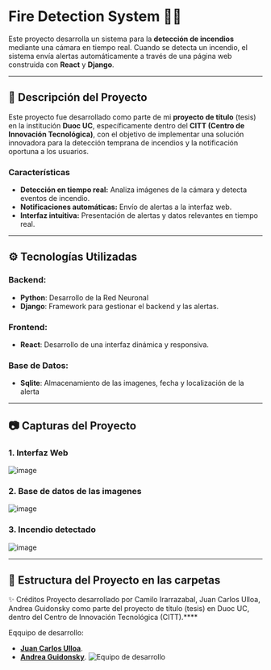 # Fire Detection System 🚨🔥

Este proyecto desarrolla un sistema para la **detección de incendios** mediante una cámara en tiempo real. Cuando se detecta un incendio, el sistema envía alertas automáticamente a través de una página web construida con **React** y **Django**.

---

## 📜 Descripción del Proyecto

Este proyecto fue desarrollado como parte de mi **proyecto de título** (tesis) en la institución **Duoc UC**, específicamente dentro del **CITT (Centro de Innovación Tecnológica)**, con el objetivo de implementar una solución innovadora para la detección temprana de incendios y la notificación oportuna a los usuarios.

### Características
- **Detección en tiempo real:** Analiza imágenes de la cámara y detecta eventos de incendio.
- **Notificaciones automáticas:** Envío de alertas a la interfaz web.
- **Interfaz intuitiva:** Presentación de alertas y datos relevantes en tiempo real.

---

## ⚙️ Tecnologías Utilizadas

### Backend:
- **Python**: Desarrollo de la Red Neuronal
- **Django**: Framework para gestionar el backend y las alertas.

### Frontend:
- **React**: Desarrollo de una interfaz dinámica y responsiva.

### Base de Datos:
- **Sqlite**: Almacenamiento de las imagenes, fecha y localización de la alerta
---

## 📷 Capturas del Proyecto

### 1. Interfaz Web
![image](https://github.com/user-attachments/assets/00a40a95-5f9e-4526-8dea-bf15e297bdb9)


### 2. Base de datos de las imagenes
![image](https://github.com/user-attachments/assets/16a21aab-1174-4376-842e-1e8521c940eb)


### 3. Incendio detectado
![image](https://github.com/user-attachments/assets/cd37564c-f249-46ae-a5a6-5f9c38d5807c)

---
## 📁 Estructura del Proyecto en las carpetas

✨ Créditos
Proyecto desarrollado por Camilo Irarrazabal, Juan Carlos Ulloa, Andrea Guidonsky como parte del proyecto de título (tesis) en Duoc UC, dentro del Centro de Innovación Tecnológica (CITT).****

Eqquipo de desarrollo:
- **[Juan Carlos Ulloa](https://github.com/Jcstrack)**.
- **[Andrea Guidonsky](https://github.com/andreavgq)**.
![Equipo de desarrollo](https://github.com/user-attachments/assets/2b6924a2-08be-4bd2-97e0-2939da4c656e)

